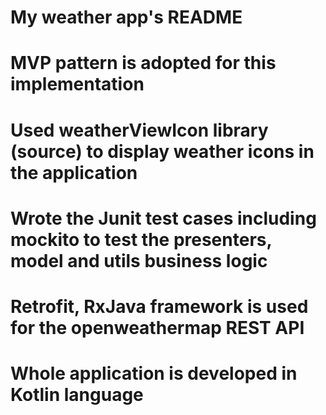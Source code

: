 # My weather app's README
# MVP pattern is adopted for this implementation
# Used weatherViewIcon library (source) to display weather icons in the application
# Wrote the Junit test cases including mockito to test the presenters, model and utils business logic
# Retrofit, RxJava framework is used for the openweathermap REST API
# Whole application is developed in Kotlin language

